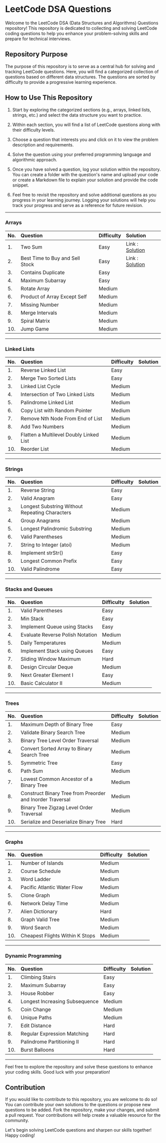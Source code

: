 # LeetCode DSA Questions

Welcome to the LeetCode DSA (Data Structures and Algorithms) Questions repository! This repository is dedicated to collecting and solving LeetCode coding questions to help you enhance your problem-solving skills and prepare for technical interviews.

<!-- ## About LeetCode

[LeetCode](https://leetcode.com/) is a popular online platform that provides a vast collection of coding interview questions. These questions cover a wide range of topics related to data structures, algorithms, and problem-solving techniques. By practicing LeetCode questions, you can improve your understanding of fundamental concepts and strengthen your coding skills. -->

## Repository Purpose

The purpose of this repository is to serve as a central hub for solving and tracking LeetCode questions. Here, you will find a categorized collection of questions based on different data structures. The questions are sorted by difficulty to provide a progressive learning experience.

## How to Use This Repository

1. Start by exploring the categorized sections (e.g., arrays, linked lists, strings, etc.) and select the data structure you want to practice.

2. Within each section, you will find a list of LeetCode questions along with their difficulty levels.

3. Choose a question that interests you and click on it to view the problem description and requirements.

4. Solve the question using your preferred programming language and algorithmic approach.

5. Once you have solved a question, log your solution within the repository. You can create a folder with the question's name and upload your code or create a Markdown file to explain your solution and provide the code snippet.

6. Feel free to revisit the repository and solve additional questions as you progress in your learning journey. Logging your solutions will help you track your progress and serve as a reference for future revision.

---

### Arrays

| No.  | Question                        | Difficulty | Solution |
| :--- | :------------------------------ | :--------- | :------- |
| 1.   | Two Sum                         | Easy       |    Link : [Solution](https://github.com/HimeshKohad/DSA-Sheet/tree/main/Solutions/Arrays/1.%20Two%20Sum)      |
| 2.   | Best Time to Buy and Sell Stock | Easy       |         Link : [Solution](https://github.com/HimeshKohad/DSA-Sheet/tree/main/Solutions/Arrays/121.%20Best%20Time%20to%20Buy%20and%20Sell%20Stock)     |
| 3.   | Contains Duplicate              | Easy       |          |
| 4.   | Maximum Subarray                | Easy       |          |
| 5.   | Rotate Array                    | Medium     |          |
| 6.   | Product of Array Except Self    | Medium     |          |
| 7.   | Missing Number                  | Medium     |          |
| 8.   | Merge Intervals                 | Medium     |          |
| 9.   | Spiral Matrix                   | Medium     |          |
| 10.  | Jump Game                       | Medium     |          |

---

### Linked Lists

| No.  | Question                                | Difficulty | Solution |
| :--- | :-------------------------------------- | :--------- | :------- |
| 1.   | Reverse Linked List                     | Easy       |          |
| 2.   | Merge Two Sorted Lists                  | Easy       |          |
| 3.   | Linked List Cycle                       | Medium     |          |
| 4.   | Intersection of Two Linked Lists        | Medium     |          |
| 5.   | Palindrome Linked List                  | Medium     |          |
| 6.   | Copy List with Random Pointer           | Medium     |          |
| 7.   | Remove Nth Node From End of List        | Medium     |          |
| 8.   | Add Two Numbers                         | Medium     |          |
| 9.   | Flatten a Multilevel Doubly Linked List | Medium     |          |
| 10.  | Reorder List                            | Medium     |          |

---

### Strings

| No.  | Question                                       | Difficulty | Solution |
| :--- | :--------------------------------------------- | :--------- | :------- |
| 1.   | Reverse String                                 | Easy       |          |
| 2.   | Valid Anagram                                  | Easy       |          |
| 3.   | Longest Substring Without Repeating Characters | Medium     |          |
| 4.   | Group Anagrams                                 | Medium     |          |
| 5.   | Longest Palindromic Substring                  | Medium     |          |
| 6.   | Valid Parentheses                              | Medium     |          |
| 7.   | String to Integer (atoi)                       | Medium     |          |
| 8.   | Implement strStr()                             | Easy       |          |
| 9.   | Longest Common Prefix                          | Easy       |          |
| 10.  | Valid Palindrome                               | Easy       |          |

---

### Stacks and Queues

| No.  | Question                         | Difficulty | Solution |
| :--- | :------------------------------- | :--------- | :------- |
| 1.   | Valid Parentheses                | Easy       |          |
| 2.   | Min Stack                        | Easy       |          |
| 3.   | Implement Queue using Stacks     | Easy       |          |
| 4.   | Evaluate Reverse Polish Notation | Medium     |          |
| 5.   | Daily Temperatures               | Medium     |          |
| 6.   | Implement Stack using Queues     | Easy       |          |
| 7.   | Sliding Window Maximum           | Hard       |          |
| 8.   | Design Circular Deque            | Medium     |          |
| 9.   | Next Greater Element I           | Easy       |          |
| 10.  | Basic Calculator II              | Medium     |          |

---

### Trees

| No.  | Question                                                  | Difficulty | Solution |
| :--- | :-------------------------------------------------------- | :--------- | :------- |
| 1.   | Maximum Depth of Binary Tree                              | Easy       |          |
| 2.   | Validate Binary Search Tree                               | Medium     |          |
| 3.   | Binary Tree Level Order Traversal                         | Medium     |          |
| 4.   | Convert Sorted Array to Binary Search Tree                | Medium     |          |
| 5.   | Symmetric Tree                                            | Easy       |          |
| 6.   | Path Sum                                                  | Medium     |          |
| 7.   | Lowest Common Ancestor of a Binary Tree                   | Medium     |          |
| 8.   | Construct Binary Tree from Preorder and Inorder Traversal | Medium     |          |
| 9.   | Binary Tree Zigzag Level Order Traversal                  | Medium     |          |
| 10.  | Serialize and Deserialize Binary Tree                     | Hard       |          |

---

### Graphs

| No.  | Question                        | Difficulty | Solution |
| :--- | :------------------------------ | :--------- | :------- |
| 1.   | Number of Islands               | Medium     |          |
| 2.   | Course Schedule                 | Medium     |          |
| 3.   | Word Ladder                     | Medium     |          |
| 4.   | Pacific Atlantic Water Flow     | Medium     |          |
| 5.   | Clone Graph                     | Medium     |          |
| 6.   | Network Delay Time              | Medium     |          |
| 7.   | Alien Dictionary                | Hard       |          |
| 8.   | Graph Valid Tree                | Medium     |          |
| 9.   | Word Search                     | Medium     |          |
| 10.  | Cheapest Flights Within K Stops | Medium     |          |

---

### Dynamic Programming

| No.  | Question                       | Difficulty | Solution |
| :--- | :----------------------------- | :--------- | :------- |
| 1.   | Climbing Stairs                | Easy       |          |
| 2.   | Maximum Subarray               | Easy       |          |
| 3.   | House Robber                   | Easy       |          |
| 4.   | Longest Increasing Subsequence | Medium     |          |
| 5.   | Coin Change                    | Medium     |          |
| 6.   | Unique Paths                   | Medium     |          |
| 7.   | Edit Distance                  | Hard       |          |
| 8.   | Regular Expression Matching    | Hard       |          |
| 9.   | Palindrome Partitioning II     | Hard       |          |
| 10.  | Burst Balloons                 | Hard       |          |

---

Feel free to explore the repository and solve these questions to enhance your coding skills. Good luck with your preparation!

## Contribution

If you would like to contribute to this repository, you are welcome to do so! You can contribute your own solutions to the questions or propose new questions to be added. Fork the repository, make your changes, and submit a pull request. Your contributions will help create a valuable resource for the community.

Let's begin solving LeetCode questions and sharpen our skills together! Happy coding!
